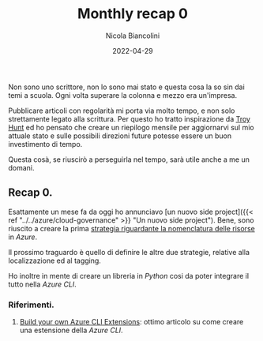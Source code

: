 ﻿---
title: Monthly recap 0
date: 2022-04-29
author: Nicola Biancolini
description: 
keywords: 
tags:
series:
  - Monthly Recap
cover:
  image: cover.jpg
  alt: Aquila con lo sguardo volta all'indietro su di un palo
  relative: true
  caption: Foto di [Jp Valery](https://unsplash.com/@jpvalery?utm_source=unsplash&utm_medium=referral&utm_content=creditCopyText) su [Unsplash](https://unsplash.com/?utm_source=unsplash&utm_medium=referral&utm_content=creditCopyText)
---

Non sono uno scrittore, non lo sono mai stato e questa cosa la so sin dai temi a scuola. Ogni volta superare la colonna e mezzo era un'impresa.

Pubblicare articoli con regolarità mi porta via molto tempo, e non solo strettamente legato alla scrittura. Per questo ho tratto inspirazione da [Troy Hunt](https://www.troyhunt.com/tag/weekly-update/) ed ho pensato che creare un riepilogo mensile per aggiornarvi sul mio attuale stato e sulle possibili direzioni future potesse essere un buon investimento di tempo.

Questa cosà, se riuscirò a perseguirla nel tempo, sarà utile anche a me un domani.

## Recap 0.

Esattamente un mese fa da oggi ho annunciavo [un nuovo side project]({{< ref "../../azure/cloud-governance" >}} "Un nuovo side project"). Bene, sono riuscito a creare la prima [strategia riguardante la nomenclatura delle risorse](https://github.com/binick/oh-my-azure-playground/tree/main/standards/naming) in *Azure*.

Il prossimo traguardo è quello di definire le altre due strategie, relative alla localizzazione ed al tagging.

Ho inoltre in mente di creare un libreria in *Python* cosi da poter integrare il tutto nella *Azure CLI*.

### Riferimenti.

  1. [Build your own Azure CLI Extensions](https://dev.to/azure/build-your-own-azure-cli-extensions-42fk): ottimo articolo su come creare una estensione della *Azure CLI*.
